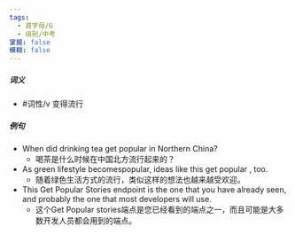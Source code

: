 ```yaml
---
tags:
  - 首字母/G
  - 级别/中考
掌握: false
模糊: false
---
```

##### 词义
- #词性/v  变得流行
##### 例句
- When did drinking tea get popular in Northern China?
	- 喝茶是什么时候在中国北方流行起来的？
- As green lifestyle becomespopular, ideas like this get popular , too.
	- 随着绿色生活方式的流行，类似这样的想法也越来越受欢迎。
- This Get Popular Stories endpoint is the one that you have already seen, and probably the one that most developers will use.
	- 这个Get Popular stories端点是您已经看到的端点之一，而且可能是大多数开发人员都会用到的端点。
